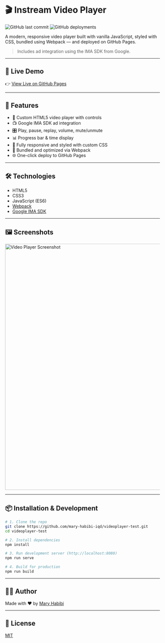# 🎬 Instream Video Player

![GitHub last commit](https://img.shields.io/github/last-commit/mary-habibi-iqd/videoplayer-test)
![GitHub deployments](https://img.shields.io/github/deployments/mary-habibi-iqd/videoplayer-test/github-pages)

A modern, responsive video player built with vanilla JavaScript, styled with CSS, bundled using Webpack — and deployed on GitHub Pages.

> Includes ad integration using the IMA SDK from Google.

---

## 🔗 Live Demo

👉 [View Live on GitHub Pages](https://mary-habibi-iqd.github.io/instream-video-player/)

---

## 🚀 Features

- 🎥 Custom HTML5 video player with controls
- 📺 Google IMA SDK ad integration
- 🎛 Play, pause, replay, volume, mute/unmute
- 📊 Progress bar & time display
- 💅 Fully responsive and styled with custom CSS
- 🔧 Bundled and optimized via Webpack
- 🌐 One-click deploy to GitHub Pages

---

## 🛠️ Technologies

- HTML5
- CSS3
- JavaScript (ES6)
- [Webpack](https://webpack.js.org/)
- [Google IMA SDK](https://developers.google.com/interactive-media-ads)

---

## 🖼️ Screenshots

<img width="800" alt="Video Player Screenshot" src="https://github.com/user-attachments/assets/e934285b-52b6-43bb-be36-134980b0f0b2" />

---

## 📦 Installation & Development

```bash
# 1. Clone the repo
git clone https://github.com/mary-habibi-iqd/videoplayer-test.git
cd videoplayer-test

# 2. Install dependencies
npm install

# 3. Run development server (http://localhost:8080)
npm run serve

# 4. Build for production
npm run build
```
---

## 🧑‍💻 Author

Made with ❤️ by [Mary Habibi](https://github.com/mary-habibi-iqd)

---

## 📄 License

[MIT](LICENSE)
